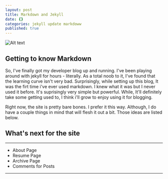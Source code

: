 ```yaml
---
layout: post
title: Markdown and Jekyll
date: {}
categories: jekyll update markdoww
published: true
---
```


![Alt text](http://s29.postimg.org/wrg7t6ogn/Github_Ruby.png "Octocat")

## Getting to know Markdown

So, I've finally got my developer blog up and running. I've been playing around with jekyll for hours - literally. As a total noob to it, I've found that the learning curve isn't very bad. Surprisingly, while setting up this blog, It was the firt time i've ever used markdown. I knew what it was but I never used it before. It's suprisingly very simple but powerful. While, It'll definitely take some getting used to, I think i'll grow to enjoy using it for blogging. 

Right now, the site is pretty bare bones. I prefer it this way. Although, I do have a couple things in mind that will flesh it out a bit. Those ideas are listed below. 

## What's next for the site
***
- About Page
- Resume Page
- Archive Page
- Comments for Posts
***
